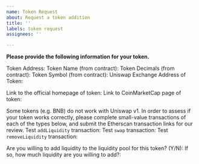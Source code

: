 ```yaml
---
name: Token Request
about: Request a token addition
title: ''
labels: token request
assignees: ''

---
```


**Please provide the following information for your token.**

Token Address: 
Token Name (from contract): 
Token Decimals (from contract): 
Token Symbol (from contract): 
Uniswap Exchange Address of Token: 

Link to the official homepage of token:
Link to CoinMarketCap page of token:

Some tokens (e.g. BNB) do not work with Uniswap v1. In order to assess if your token works correctly, please complete small-value transactions of each of the types below, and submit the Etherscan transaction links for our review.
Test `addLiquidity` transaction: 
Test `swap` transaction: 
Test `removeLiquidity` transaction: 

Are you willing to add liquidity to the liquidity pool for this token? (Y/N): 
If so, how much liquidity are you willing to add?: 
